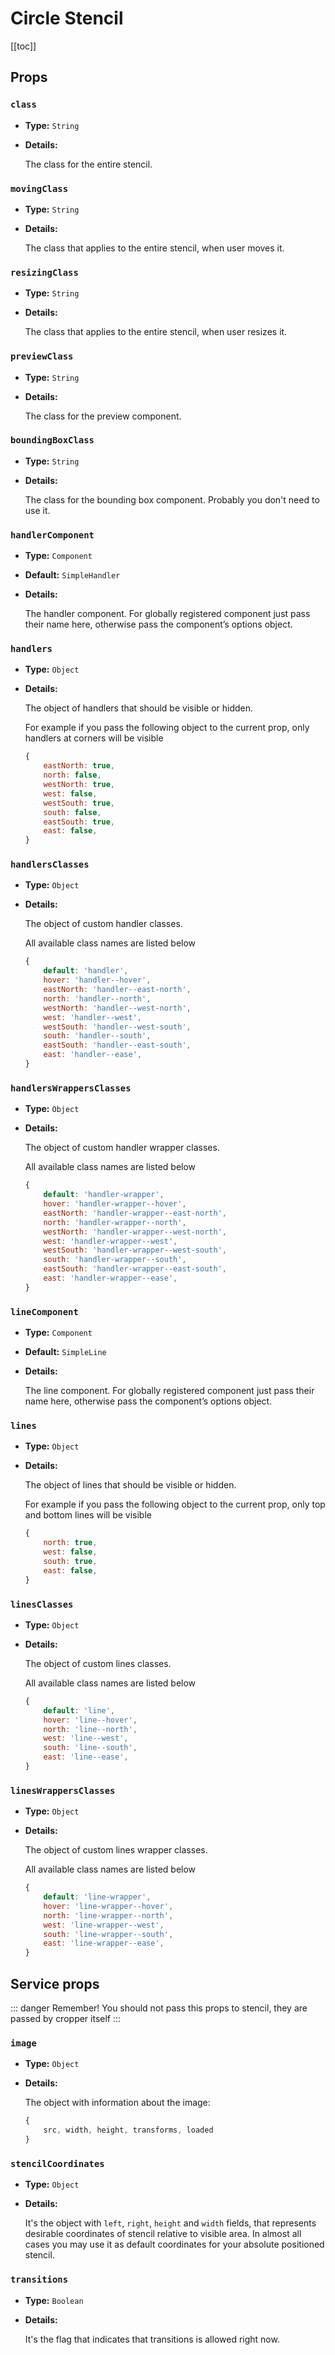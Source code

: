 # Circle Stencil

[[toc]]

## Props

### `class`

- **Type:** `String`

- **Details:**

	The class for the entire stencil.

### `movingClass`

- **Type:** `String`

- **Details:**
	
	The class that applies to the entire stencil, when user moves it.
	
### `resizingClass`

- **Type:** `String`

- **Details:**
	
	The class that applies to the entire stencil, when user resizes it.
	
### `previewClass`

- **Type:** `String`

- **Details:**
	
	The class for the preview component.


### `boundingBoxClass`

- **Type:** `String`

- **Details:**
	
	The class for the bounding box component.  Probably you don't need to use it.

### `handlerComponent`

- **Type:** `Component`

- **Default:** `SimpleHandler`

- **Details:**

	The handler component. For globally registered component just pass their name here, otherwise pass the component’s options object.

### `handlers`

- **Type:** `Object`

- **Details:** 

	The object of handlers that should be visible or hidden.
	
	For example if you pass the following object to the current prop, only handlers at  corners will be visible
	```js
	{
		eastNorth: true,
		north: false,
		westNorth: true,
		west: false,
		westSouth: true,
		south: false,
		eastSouth: true,
		east: false,
	}
	```

### `handlersClasses`

- **Type:** `Object`

- **Details:** 

	The object of custom handler classes.
	
	All available class names are listed below
	```js
	{
		default: 'handler',
		hover: 'handler--hover',
		eastNorth: 'handler--east-north',
		north: 'handler--north',
		westNorth: 'handler--west-north',
		west: 'handler--west',
		westSouth: 'handler--west-south',
		south: 'handler--south',
		eastSouth: 'handler--east-south',
		east: 'handler--ease',
	}
	```


### `handlersWrappersClasses`

- **Type:** `Object`

- **Details:** 

	The object of custom handler wrapper classes.
	
	All available class names are listed below
	```js
	{
		default: 'handler-wrapper',
		hover: 'handler-wrapper--hover',
		eastNorth: 'handler-wrapper--east-north',
		north: 'handler-wrapper--north',
		westNorth: 'handler-wrapper--west-north',
		west: 'handler-wrapper--west',
		westSouth: 'handler-wrapper--west-south',
		south: 'handler-wrapper--south',
		eastSouth: 'handler-wrapper--east-south',
		east: 'handler-wrapper--ease',
	}
	```


### `lineComponent`

- **Type:** `Component`

- **Default:** `SimpleLine`

- **Details:** 

	The line component. For globally registered component just pass their name here, otherwise pass the component’s options object.

### `lines`

- **Type:** `Object`

- **Details:** 

	The object of lines that should be visible or hidden.
	
	For example if you pass the following object to the current prop, only top and bottom lines will be visible
	```js
	{
		north: true,
		west: false,
		south: true,
		east: false,
	}
	```

### `linesClasses`

- **Type:** `Object`

- **Details:** 

	The object of custom lines classes.
	
	All available class names are listed below
	```js
	{
		default: 'line',
		hover: 'line--hover',
		north: 'line--north',
		west: 'line--west',
		south: 'line--south',
		east: 'line--ease',
	}
	```
### `linesWrappersClasses`

- **Type:** `Object`

- **Details:** 

	The object of custom lines wrapper classes.
	
	All available class names are listed below
	```js
	{
		default: 'line-wrapper',
		hover: 'line-wrapper--hover',
		north: 'line-wrapper--north',
		west: 'line-wrapper--west',
		south: 'line-wrapper--south',
		east: 'line-wrapper--ease',
	}
	```

## Service props

::: danger Remember!
You should not pass this props to stencil, they are passed by cropper itself
:::

### `image`
- **Type:** `Object`

- **Details:** 

	The object with information about the image:
	```js
	{
		src, width, height, transforms, loaded
	}
	```

### `stencilCoordinates`
- **Type:** `Object`

- **Details:** 

	It's the object with `left`, `right`, `height` and `width` fields, that represents desirable coordinates of stencil relative to visible area. In almost all cases you may use it as default coordinates for your absolute positioned stencil.

### `transitions`
- **Type:** `Boolean`

- **Details:** 

	It's the flag that indicates that transitions is allowed right now.
